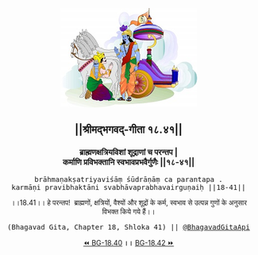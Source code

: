<center><img src="../../asset/BG.png" alt="#API #bhagavadgitaapi #slok #nodejs #js #api #gitaapi #krishna #hinduism #vedic #ISKCON #shreemadbhagavadgita #technology"/>
<h2>||श्रीमद्‍भगवद्‍-गीता १८.४१||</h2>
<h3>ब्राह्मणक्षत्रियविशां शूद्राणां च परन्तप |<br/>कर्माणि प्रविभक्तानि स्वभावप्रभवैर्गुणैः ||१८-४१||</h3>
<pre>brāhmaṇakṣatriyaviśāṃ śūdrāṇāṃ ca parantapa .<br/>karmāṇi pravibhaktāni svabhāvaprabhavairguṇaiḥ ||18-41||</pre>
<p>।।18.41।। हे परन्तप!  ब्राह्मणों, क्षत्रियों, वैश्यों और शूद्रों के कर्म, स्वभाव से उत्पन्न गुणों के अनुसार विभक्त किये गये हैं।।</p>
<pre>(Bhagavad Gita, Chapter 18, Shloka 41) || <a href="https://twitter.com/bhagavadgitaapi">@BhagavadGitaApi</a></pre><a href="../../18/40">⏪  BG-18.40</a><b>        ।।        </b><a href="../../18/42">BG-18.42  ⏩</a></center></center>